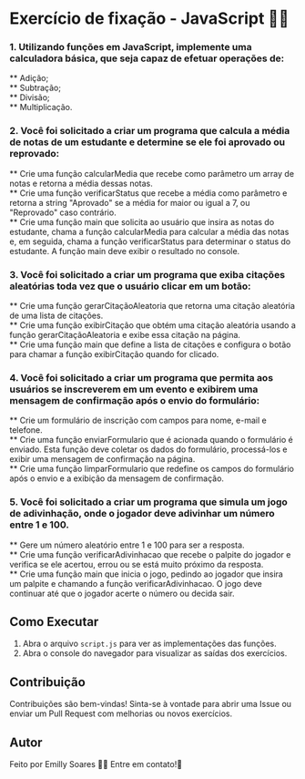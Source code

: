 # Exercício de fixação - JavaScript 🚀🚀

### 1. Utilizando funções em JavaScript, implemente uma calculadora básica, que seja capaz de efetuar operações de:
** Adição; <br/>
** Subtração; <br/>
** Divisão;<br/>
** Multiplicação.<br/>

### 2. Você foi solicitado a criar um programa que calcula a média de notas de um estudante e determine se ele foi aprovado ou reprovado:
** Crie uma função calcularMedia que recebe como parâmetro um array de notas e retorna a média
dessas notas.<br/>
** Crie uma função verificarStatus que recebe a média como parâmetro e retorna a string "Aprovado"
se a média for maior ou igual a 7, ou "Reprovado" caso contrário.<br/>
** Crie uma função main que solicita ao usuário que insira as notas do estudante, chama a função
calcularMedia para calcular a média das notas e, em seguida, chama a função verificarStatus para
determinar o status do estudante. A função main deve exibir o resultado no console.<br/>

### 3. Você foi solicitado a criar um programa que exiba citações aleatórias toda vez que o usuário clicar em um botão:
** Crie uma função gerarCitaçãoAleatoria que retorna uma citação aleatória de uma lista de
citações.<br/>
** Crie uma função exibirCitação que obtém uma citação aleatória usando a função
gerarCitaçãoAleatoria e exibe essa citação na página.<br/>
** Crie uma função main que define a lista de citações e configura o botão para chamar a
função exibirCitação quando for clicado.<br/>

### 4. Você foi solicitado a criar um programa que permita aos usuários se inscreverem em um evento e exibirem uma mensagem de confirmação após o envio do formulário:
** Crie um formulário de inscrição com campos para nome, e-mail e telefone.<br/>
** Crie uma função enviarFormulario que é acionada quando o formulário é enviado. Esta
função deve coletar os dados do formulário, processá-los e exibir uma mensagem de
confirmação na página.<br/>
** Crie uma função limparFormulario que redefine os campos do formulário após o envio e a
exibição da mensagem de confirmação.<br/>

### 5. Você foi solicitado a criar um programa que simula um jogo de adivinhação, onde o jogador deve adivinhar um número entre 1 e 100.
** Gere um número aleatório entre 1 e 100 para ser a resposta.<br/>
** Crie uma função verificarAdivinhacao que recebe o palpite do jogador e verifica se ele acertou, errou ou se está muito próximo da resposta.<br/>
** Crie uma função main que inicia o jogo, pedindo ao jogador que insira um palpite e
chamando a função verificarAdivinhacao. O jogo deve continuar até que o jogador acerte o
número ou decida sair.<br/>


## Como Executar

1. Abra o arquivo `script.js` para ver as implementações das funções.
2. Abra o console do navegador para visualizar as saídas dos exercícios.

## Contribuição

Contribuições são bem-vindas! Sinta-se à vontade para abrir uma Issue ou enviar um Pull Request com melhorias ou novos exercícios.

## Autor
Feito por Emilly Soares 👋🏽 Entre em contato!🚀

